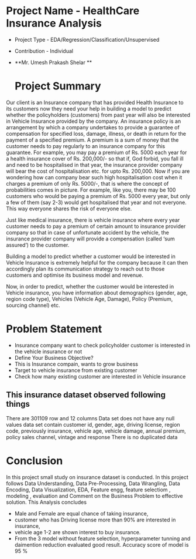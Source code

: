 # Project Name - HealthCare Insurance Analysis
- Project Type - EDA/Regression/Classification/Unsupervised
- Contribution - Individual
- **Mr. Umesh Prakash Shelar **

  # Project Summary

Our client is an Insurance company that has provided Health Insurance to its customers now they need your help in building a model to predict whether the policyholders (customers) from past year will also be interested in Vehicle Insurance provided by the company. An insurance policy is an arrangement by which a company undertakes to provide a guarantee of compensation for specified loss, damage, illness, or death in return for the payment of a specified premium. A premium is a sum of money that the customer needs to pay regularly to an insurance company for this guarantee. For example, you may pay a premium of Rs. 5000 each year for a health insurance cover of Rs. 200,000/- so that if, God forbid, you fall ill and need to be hospitalised in that year, the insurance provider company will bear the cost of hospitalisation etc. for upto Rs. 200,000. Now if you are wondering how can company bear such high hospitalisation cost when it charges a premium of only Rs. 5000/-, that is where the concept of probabilities comes in picture. For example, like you, there may be 100 customers who would be paying a premium of Rs. 5000 every year, but only a few of them (say 2-3) would get hospitalised that year and not everyone. This way everyone shares the risk of everyone else.

Just like medical insurance, there is vehicle insurance where every year customer needs to pay a premium of certain amount to insurance provider company so that in case of unfortunate accident by the vehicle, the insurance provider company will provide a compensation (called ‘sum assured’) to the customer.

Building a model to predict whether a customer would be interested in Vehicle Insurance is extremely helpful for the company because it can then accordingly plan its communication strategy to reach out to those customers and optimise its business model and revenue.

Now, in order to predict, whether the customer would be interested in Vehicle insurance, you have information about demographics (gender, age, region code type), Vehicles (Vehicle Age, Damage), Policy (Premium, sourcing channel) etc.

# Problem Statement
- Insurance company want to check policyholder customer is interested in the vehicle insurance or not
- Define Your Business Objective?
- This is Insurance compain, wants to grow business
- Target to vehicle insurance from existing customer
- Check how many existing customer are interested in Vehicle insurance

## This insurance dataset observed following things
There are 301109 row and 12 columns
Data set does not have any null values
data set contain customer id, gender, age, driving license, region code, previously insurance, vehicle age, vehicle damage, annual premium, policy sales channel, vintage and response
There is no duplicated data

# Conclusion
In this project small study on insurance dataset is conducted. In this project follows Data Understanding, Data Pre-Processing, Data Wrangling, Data Encoding, Data Visualization, EDA, Feature engg, feature selectiom , modeling , evaluation and Comment on the Business Problem to effective solution. This Analysis concludes

- Male and Female are equal chance of taking insurance,
- customer who has Driving license more than 90% are interested in insurance,
- vehicle age 1-2 are shown interest to buy insurance.
- From the 3 model without feature selection, hyperparameter tunning and daimention reduction evaluated good result. Accuracy score of model is 95 %
